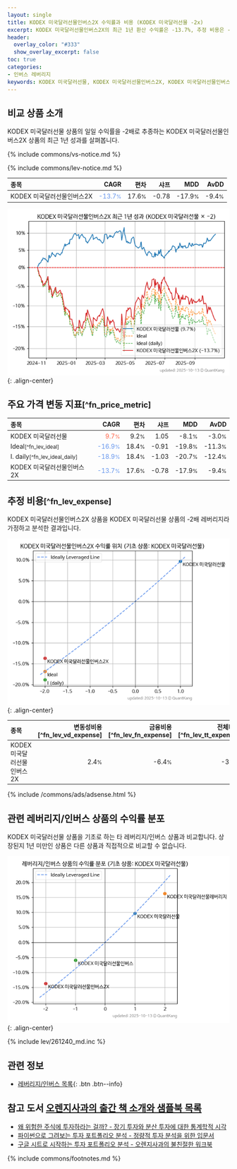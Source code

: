 ```yaml
---
layout: single
title: KODEX 미국달러선물인버스2X 수익률과 비용 (KODEX 미국달러선물 -2x)
excerpt: KODEX 미국달러선물인버스2X의 최근 1년 환산 수익률은 -13.7%, 추정 비용은 -3.8%입니다.
header:
  overlay_color: "#333"
  show_overlay_excerpt: false
toc: true
categories:
- 인버스 레버리지
keywords: KODEX 미국달러선물, KODEX 미국달러선물인버스2X, KODEX 미국달러선물인버스2X KODEX 미국달러선물 비교, 261260, 261240, 261260 261260 비교
---
```


## 비교 상품 소개


KODEX 미국달러선물 상품의 일일 수익률을 -2배로 추종하는 KODEX 미국달러선물인버스2X 상품의 최근 1년 성과를 살펴봅니다.





{% include commons/vs-notice.md %}

{% include commons/lev-notice.md %}

| **종목** | **CAGR** | **편차** | **샤프** | **MDD** | **AvDD** |
| :------------ | ------: | -----------: | -------: | ------: | -------: |
| KODEX 미국달러선물인버스2X | <span style="color: cornflowerblue">-13.7<small>%</small></span> | 17.6<small>%</small> | -0.78 | -17.9<small>%</small> | -9.4<small>%</small> |

<!-- more -->


![KODEX 미국달러선물인버스2X](/lev/images/261260.png){: .align-center}


## 주요 가격 변동 지표<small>[^fn_price_metric]</small>


| **종목** | **CAGR** | **편차** | **샤프** | **MDD** | **AvDD** |
| :------------ | ------: | -----------: | -------: | ------: | -------: |
| KODEX 미국달러선물 | <span style="color: tomato">9.7<small>%</small></span> | 9.2<small>%</small> | 1.05 | -8.1<small>%</small> | -3.0<small>%</small> |
| Ideal<small>[^fn_lev_ideal]</small> | <span style="color: cornflowerblue">-16.9<small>%</small></span> | 18.4<small>%</small> | -0.91 | -19.8<small>%</small> | -11.3<small>%</small> |
| I. daily<small>[^fn_lev_ideal_daily]</small> | <span style="color: cornflowerblue">-18.9<small>%</small></span> | 18.4<small>%</small> | -1.03 | -20.7<small>%</small> | -12.4<small>%</small> |
| KODEX 미국달러선물인버스2X | <span style="color: cornflowerblue">-13.7<small>%</small></span> | 17.6<small>%</small> | -0.78 | -17.9<small>%</small> | -9.4<small>%</small> |


## 추정 비용<small>[^fn_lev_expense]</small><a id="expense"></a>

KODEX 미국달러선물인버스2X 상품을 KODEX 미국달러선물 상품의 -2배 레버리지라 가정하고 분석한 결과입니다.

![KODEX 미국달러선물인버스2X](/lev/images/261260_ideal.png){: .align-center}

| **종목** | **변동성비용**[^fn_lev_vd_expense] | **금융비용**[^fn_lev_fn_expense] | **전체비용**[^fn_lev_tt_expense] |
| :------------ | ------: | -----------: | -------: |
| KODEX 미국달러선물인버스2X | 2.4<small>%</small> | -6.4<small>%</small> | -3.8<small>%</small> |

{% include /commons/ads/adsense.html %}



## 관련 레버리지/인버스 상품의 수익률 분포

KODEX 미국달러선물 상품을 기초로 하는 타 레버리지/인버스 상품과 비교합니다. 상장된지 1년 미만인 상품은 다른 상품과 직접적으로 비교할 수 없습니다.

![KODEX 미국달러선물](/lev/images/261240_ideal.png){: .align-center}

{% include lev/261240_md.inc %}


## 관련 정보

- [레버리지/인버스 목록](/lev/){: .btn .btn--info}


## 참고 도서 [오렌지사과의 출간 책 소개와 샘플북 목록](https://kongdori.tistory.com/691)

- [왜 위험한 주식에 투자하라는 걸까? - 장기 투자와 분산 투자에 대한 통계학적 시각](https://kongdori.tistory.com/421)
- [파이썬으로 그려보는 투자 포트폴리오 분석  - 정량적 투자 분석을 위한 입문서](https://kongdori.tistory.com/643)
- [구글 시트로 시작하는 투자 포트폴리오 분석 - 오렌지사과의 불친절한 워크북](https://kongdori.tistory.com/449)

{% include commons/footnotes.md %}